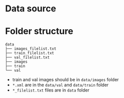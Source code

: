 # Data source

# Folder structure 
```
data
├── images_filelist.txt
├── train_filelist.txt
├── val_filelist.txt
├── images
├── train
└── val
```

* train and val images should be in `data/images` folder
* `*.xml` are in the `data/val` and `data/train` folder
* `*_filelist.txt` files are in `data` folder

